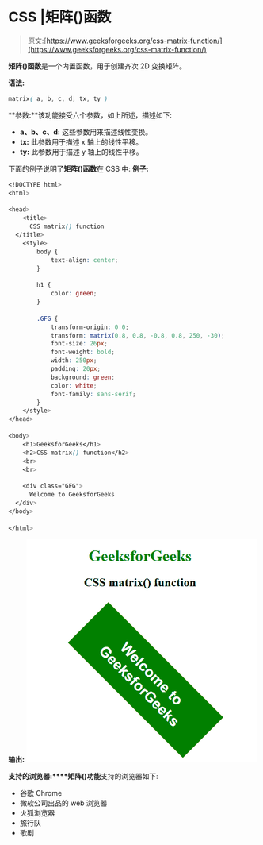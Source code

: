 # CSS |矩阵()函数

> 原文:[https://www.geeksforgeeks.org/css-matrix-function/](https://www.geeksforgeeks.org/css-matrix-function/)

**矩阵()函数**是一个内置函数，用于创建齐次 2D 变换矩阵。

**语法:**

```css
matrix( a, b, c, d, tx, ty )
```

**参数:**该功能接受六个参数，如上所述，描述如下:

*   **a、b、c、d:** 这些参数用来描述线性变换。
*   **tx:** 此参数用于描述 x 轴上的线性平移。
*   **ty:** 此参数用于描述 y 轴上的线性平移。

下面的例子说明了**矩阵()函数**在 CSS 中:
**例子:**

```css
<!DOCTYPE html>
<html>

<head>
    <title>
      CSS matrix() function
  </title>
    <style>
        body {
            text-align: center;
        }

        h1 {
            color: green;
        }

        .GFG {
            transform-origin: 0 0;
            transform: matrix(0.8, 0.8, -0.8, 0.8, 250, -30);
            font-size: 26px;
            font-weight: bold;
            width: 250px;
            padding: 20px;
            background: green;
            color: white;
            font-family: sans-serif;
        }
    </style>
</head>

<body>
    <h1>GeeksforGeeks</h1>
    <h2>CSS matrix() function</h2>
    <br>
    <br>

    <div class="GFG">
      Welcome to GeeksforGeeks
  </div>
</body>

</html>
```

**输出:**
![](img/bcfe33b17dd0dbb52ca8ad8999eb98fc.png)

**支持的浏览器:****矩阵()功能**支持的浏览器如下:

*   谷歌 Chrome
*   微软公司出品的 web 浏览器
*   火狐浏览器
*   旅行队
*   歌剧